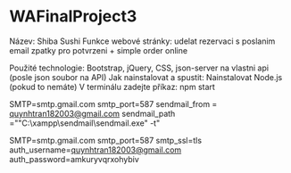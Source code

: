 # WAFinalProject3
Název: Shiba Sushi
Funkce webové stránky: udelat rezervaci s poslanim email zpatky pro potvrzeni + simple order online

Použité technologie: Bootstrap, jQuery, CSS, json-server na vlastni api (posle json soubor na API)
Jak nainstalovat a spustit: 
Nainstalovat Node.js (pokud to nemáte)
V terminálu zadejte příkaz: npm start

<!-- php.ini -->
SMTP=smtp.gmail.com
smtp_port=587
sendmail_from = quynhtran182003@gmail.com
sendmail_path ="\"C:\xampp\sendmail\sendmail.exe\" -t"

<!-- sendmail.ini -->
SMTP=smtp.gmail.com
smtp_port=587
smtp_ssl=tls
auth_username=quynhtran182003@gmail.com
auth_password=amkuryvqrxohybiv